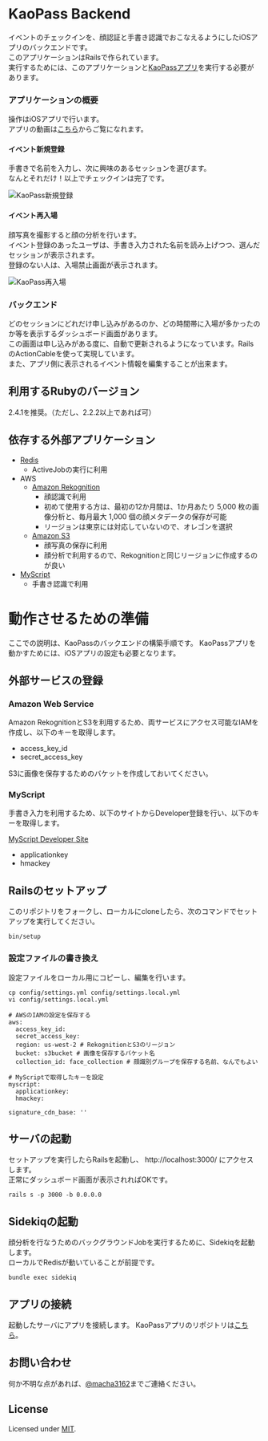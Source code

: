 # KaoPass Backend

イベントのチェックインを、顔認証と手書き認識でおこなえるようにしたiOSアプリのバックエンドです。  
このアプリケーションはRailsで作られています。  
実行するためには、このアプリケーションと[KaoPassアプリ](https://github.com/macha3162/kaopass-ios)を実行する必要があります。

### アプリケーションの概要


操作はiOSアプリで行います。  
アプリの動画は[こちら](https://vimeo.com/232448592)からご覧になれます。

#### イベント新規登録
手書きで名前を入力し、次に興味のあるセッションを選びます。  
なんとそれだけ！以上でチェックインは完了です。

![KaoPass新規登録](https://media.giphy.com/media/6ekYTjQ5Gx4D6/giphy.gif "新規登録")



#### イベント再入場
顔写真を撮影すると顔の分析を行います。  
イベント登録のあったユーザは、手書き入力された名前を読み上げつつ、選んだセッションが表示されます。  
登録のない人は、入場禁止画面が表示されます。

![KaoPass再入場](https://media.giphy.com/media/DqWgTaUIAbv4A/giphy.gif "再入場")


### バックエンド
どのセッションにどれだけ申し込みがあるのか、どの時間帯に入場が多かったのか等を表示するダッシュボード画面があります。  
この画面は申し込みがある度に、自動で更新されるようになっています。RailsのActionCableを使って実現しています。  
また、アプリ側に表示されるイベント情報を編集することが出来ます。


## 利用するRubyのバージョン
2.4.1を推奨。（ただし、2.2.2以上であれば可）

## 依存する外部アプリケーション

* [Redis](https://redis.io/)
  * ActiveJobの実行に利用
* AWS
  * [Amazon Rekognition](https://aws.amazon.com/jp/rekognition/)
    * 顔認識で利用
    * 初めて使用する方は、最初の12か月間は、1か月あたり 5,000 枚の画像分析と、毎月最大 1,000 個の顔メタデータの保存が可能
    * リージョンは東京には対応していないので、オレゴンを選択
  * [Amazon S3](https://aws.amazon.com/jp/s3/)
    * 顔写真の保存に利用
    * 顔分析で利用するので、Rekognitionと同じリージョンに作成するのが良い
* [MyScript](https://www.myscript.com/?lang=ja)
  * 手書き認識で利用

# 動作させるための準備

ここでの説明は、KaoPassのバックエンドの構築手順です。
KaoPassアプリを動かすためには、iOSアプリの設定も必要となります。


## 外部サービスの登録

### Amazon Web Service
Amazon RekognitionとS3を利用するため、両サービスにアクセス可能なIAMを作成し、以下のキーを取得します。

* access_key_id
* secret_access_key

S3に画像を保存するためのバケットを作成しておいてください。


### MyScript

手書き入力を利用するため、以下のサイトからDeveloper登録を行い、以下のキーを取得します。


[MyScript Developer Site](https://developer.myscript.com/)

* applicationkey
* hmackey

## Railsのセットアップ

このリポジトリをフォークし、ローカルにcloneしたら、次のコマンドでセットアップを実行してください。

```
bin/setup
```

### 設定ファイルの書き換え

設定ファイルをローカル用にコピーし、編集を行います。
```
cp config/settings.yml config/settings.local.yml
vi config/settings.local.yml
```

```
# AWSのIAMの設定を保存する
aws:
  access_key_id:
  secret_access_key:
  region: us-west-2 # RekognitionとS3のリージョン
  bucket: s3bucket # 画像を保存するバケット名
  collection_id: face_collection # 顔識別グループを保存する名前、なんでもよい

# MyScriptで取得したキーを設定
myscript:
  applicationkey:
  hmackey:

signature_cdn_base: ''
```


## サーバの起動

セットアップを実行したらRailsを起動し、 http://localhost:3000/ にアクセスします。  
正常にダッシュボード画面が表示されればOKです。

```
rails s -p 3000 -b 0.0.0.0
```

## Sidekiqの起動

顔分析を行なうためのバックグラウンドJobを実行するために、Sidekiqを起動します。  
ローカルでRedisが動いていることが前提です。

```
bundle exec sidekiq
```

## アプリの接続

起動したサーバにアプリを接続します。
KaoPassアプリのリポジトリは[こちら](https://github.com/macha3162/kaopass-ios)。

## お問い合わせ

何か不明な点があれば、[@macha3162](https://twitter.com/macha3162)までご連絡ください。


## License

Licensed under [MIT](LICENSE).